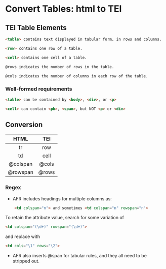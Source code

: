 # Convert Tables: html to TEI

## TEI Table Elements
```html
<table> contains text displayed in tabular form, in rows and columns.
```
```html
<row> contains one row of a table.
```
```html
<cell> contains one cell of a table.
```
```html
@rows indicates the number of rows in the table.
```
```html
@cols indicates the number of columns in each row of the table.
```

### Well-formed requirements
```html
<table> can be contained by <body>, <div>, or <p>
```
```html
<cell> can contain <pb>, <span>, but NOT <p> or <div>
```

## Conversion

| HTML | TEI |
|:-----:|:----:|
| tr | row |
| td | cell |
| @colspan | @cols |
| @rowspan | @rows |

### Regex
- AFR includes headings for multiple columns as: 

```html
	<td colspan="n"> and sometimes <td colspan="n" rowspan="n"> 
```
To retain the attribute value, search for some variation of
```html
<td colspan="(\d+)" rowspan="(\d+)">
```
and replace with 
```html
<td cols="\1" rows="\2">
```
- AFR also inserts @span for tabular rules, and they all need to be stripped out.

